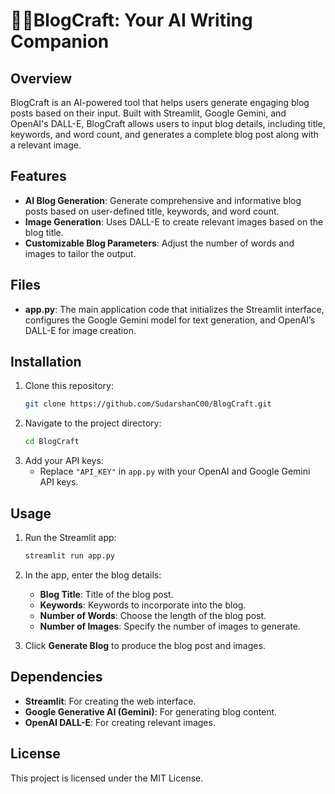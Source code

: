 # 🚀🚀BlogCraft: Your AI Writing Companion

## Overview
BlogCraft is an AI-powered tool that helps users generate engaging blog posts based on their input. Built with Streamlit, Google Gemini, and OpenAI's DALL-E, BlogCraft allows users to input blog details, including title, keywords, and word count, and generates a complete blog post along with a relevant image.

## Features
- **AI Blog Generation**: Generate comprehensive and informative blog posts based on user-defined title, keywords, and word count.
- **Image Generation**: Uses DALL-E to create relevant images based on the blog title.
- **Customizable Blog Parameters**: Adjust the number of words and images to tailor the output.

## Files
- **app.py**: The main application code that initializes the Streamlit interface, configures the Google Gemini model for text generation, and OpenAI’s DALL-E for image creation.

## Installation
1. Clone this repository:
   ```bash
   git clone https://github.com/SudarshanC00/BlogCraft.git
   ```
2. Navigate to the project directory:
   ```bash
   cd BlogCraft
   ```
4. Add your API keys:
   - Replace `"API_KEY"` in `app.py` with your OpenAI and Google Gemini API keys.

## Usage
1. Run the Streamlit app:
   ```bash
   streamlit run app.py
   ```
2. In the app, enter the blog details:
   - **Blog Title**: Title of the blog post.
   - **Keywords**: Keywords to incorporate into the blog.
   - **Number of Words**: Choose the length of the blog post.
   - **Number of Images**: Specify the number of images to generate.

3. Click **Generate Blog** to produce the blog post and images.

## Dependencies
- **Streamlit**: For creating the web interface.
- **Google Generative AI (Gemini)**: For generating blog content.
- **OpenAI DALL-E**: For creating relevant images.

## License
This project is licensed under the MIT License.
